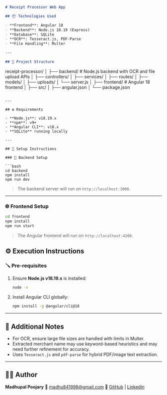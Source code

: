 ```markdown
# Receipt Processor Web App

## 📦 Technologies Used

- **Frontend**: Angular 18
- **Backend**: Node.js 18.19 (Express)
- **Database**: SQLite
- **OCR**: Tesseract.js, PDF-Parse
- **File Handling**: Multer

---

## 📁 Project Structure

```

receipt-processor/
│
├── backend/               # Node.js backend with OCR and file upload APIs
│   ├── controllers/
│   ├── services/
│   ├── routes/
│   ├── models/
│   ├── uploads/
│   └── server.js
│
├── frontend/              # Angular 18 frontend
│   ├── src/
│   ├── angular.json
│   └── package.json

````

---

## ⚙️ Requirements

- **Node.js**: v18.19.x
- **npm**: v9+
- **Angular CLI**: v18.x
- **SQLite** running locally

---

## 🚀 Setup Instructions

### 🧩 Backend Setup

```bash
cd backend
npm install
npm run dev
````

> The backend server will run on `http://localhost:3000`.

---

### 🌐 Frontend Setup

```bash
cd frontend
npm install
npm run start
```

> The Angular frontend will run on `http://localhost:4200`.

## ⚙️ Execution Instructions

### 🪛 Pre-requisites

1. Ensure **Node.js v18.19.x** is installed:

   ```bash
   node -v
   ```
2. Install Angular CLI globally:

   ```bash
   npm install -g @angular/cli@18
   ```

---

## 📑 Additional Notes

* For OCR, ensure large file sizes are handled with limits in Multer.
* Extracted merchant name may use keyword-based heuristics and may need further refinement for accuracy.
* Uses `Tesseract.js` and `pdf-parse` for hybrid PDF/image text extraction.

---

## 👨‍💻 Author

**Madhupal Poojary**
📧 [madhu841998@gmail.com](mailto:madhu841998@gmail.com)
🔗 [GitHub](https://github.com/Madhupal841998) | [LinkedIn](https://linkedin.com/in/madhupal-poojary-025367210)

